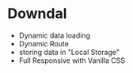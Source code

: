 # Downdal

* Dynamic data loading 
* Dynamic Route
* storing data in "Local Storage"
* Full Responsive with Vanilla CSS
